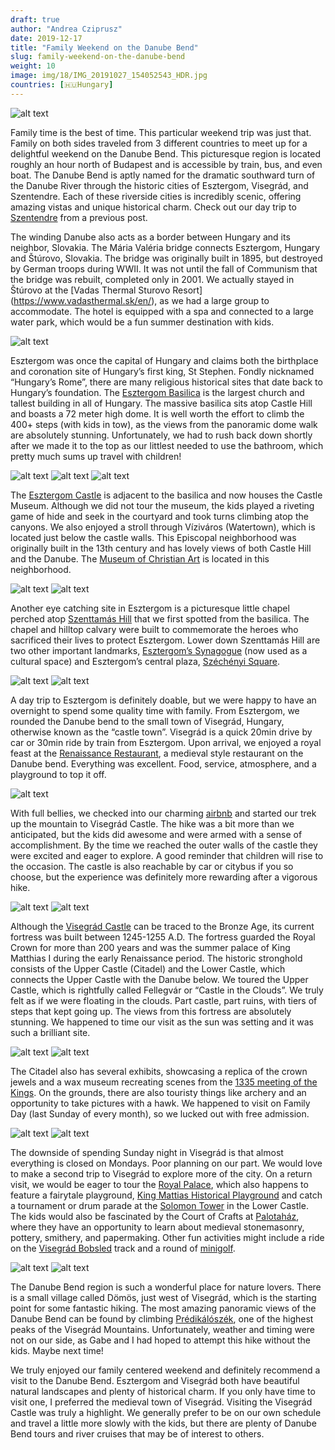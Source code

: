 ```yaml
---
draft: true
author: "Andrea Cziprusz"
date: 2019-12-17
title: "Family Weekend on the Danube Bend"
slug: family-weekend-on-the-danube-bend
weight: 10
image: img/18/IMG_20191027_154052543_HDR.jpg
countries: [🇭🇺Hungary]
---
```


![alt text](/img/18/IMG_20191027_154052543_HDR.jpg "view from Visegrad castle")


Family time is the best of time. This particular weekend trip was just that.  Family on both sides traveled from 3 different countries to meet up for a delightful weekend on the Danube Bend.  This picturesque region is located roughly an hour north of Budapest and is accessible by train, bus, and even boat.  The Danube Bend is aptly named for the dramatic southward turn of the Danube River through the historic cities of Esztergom, Visegrád, and Szentendre.  Each of these riverside cities is incredibly scenic, offering amazing vistas and unique historical charm.  Check out our day trip to [Szentendre](https://peekaboo.travel/a-charming-day-trip-to-szentendre/) from a previous post. 

The winding Danube also acts as a border between Hungary and its neighbor, Slovakia. The Mária Valéria bridge connects Esztergom, Hungary and Štúrovo, Slovakia.  The bridge was originally built in 1895, but destroyed by German troops during WWII.  It was not until the fall of Communism that the bridge was rebuilt, completed only in 2001. We actually stayed in Štúrovo at the [Vadas Thermal Sturovo Resort] (https://www.vadasthermal.sk/en/), as we had a large group to accommodate.  The hotel is equipped with a spa and connected to a large water park, which would be a fun summer destination with kids.  

![alt text](/img/18/IMG_20191027_110818070_HDR.jpg#center "bridge")

Esztergom was once the capital of Hungary and claims both the birthplace and coronation site of Hungary’s first king, St Stephen.  Fondly nicknamed “Hungary’s Rome”, there are many religious historical sites that date back to Hungary’s foundation.  The [Esztergom Basilica](https://www.bazilika-esztergom.hu/en/) is the largest church and tallest building in all of Hungary.  The massive basilica sits atop Castle Hill and boasts a 72 meter high dome. It is well worth the effort to climb the 400+ steps (with kids in tow), as the views from the panoramic dome walk are absolutely stunning.  Unfortunately, we had to rush back down shortly after we made it to the top as our littlest needed to use the bathroom, which pretty much sums up travel with children!   

![alt text](/img/18/IMG_20191026_120438588_HDR.jpg#center "dome walk")
![alt text](/img/18/IMG_20191026_115106973_HDR.jpg#center "basilica view")
![alt text](/img/18/IMG_20191026_120321976_HDR.jpg#center "basilica view with danube")

The [Esztergom Castle](http://www.varmegom.hu/wp/en/) is adjacent to the basilica and now houses the Castle Museum. Although we did not tour the museum, the kids played a riveting game of hide and seek in the courtyard and took turns climbing atop the canyons.  We also enjoyed a stroll through Víziváros (Watertown), which is located just below the castle walls. This Episcopal neighborhood was originally built in the 13th century and has lovely views of both Castle Hill and the Danube.  The [Museum of Christian Art](https://www.keresztenymuzeum.hu/) is located in this neighborhood. 

![alt text](/img/18/IMG_20191027_105454521.jpg#center "castle from below")
![alt text](/img/18/IMG_20191027_111252114.jpg#center "cousins with basilica")

Another eye catching site in Esztergom is a picturesque little chapel perched atop [Szenttamás Hill](https://en.wikipedia.org/wiki/Szenttam%C3%A1s_(Esztergom)) that we first spotted from the basilica.  The chapel and hilltop calvary were built to commemorate the heroes who sacrificed their lives to protect Esztergom.  Lower down Szenttamás Hill are two other important landmarks, [Esztergom’s Synagogue](https://en.funiq.hu/2390-synagogue-esztergom) (now used as a cultural space) and Esztergom’s central plaza, [Széchényi Square](https://www.tripadvisor.com/Attraction_Review-g274892-d13008650-Reviews-Szechenyi_Square-Esztergom_Komarom_Esztergom_County_Central_Transdanubia.html).  

![alt text](/img/18/IMG_20191026_123208380_HDR.jpg#center "chapel")
![alt text](/img/18/IMG_20191026_132803831_HDR.jpg#center "synagogue")

A day trip to Esztergom is definitely doable, but we were happy to have an overnight to spend some quality time with family.  From Esztergom, we rounded the Danube bend to the small town of Visegrád, Hungary, otherwise known as the “castle town”.  Visegrád is a quick 20min drive by car or 30min ride by train from Esztergom.  Upon arrival, we enjoyed a royal feast at the [Renaissance Restaurant](https://renvisegrad.hu/en/), a medieval style restaurant on the Danube bend.  Everything was excellent.  Food, service, atmosphere, and a playground to top it off.  

![alt text](/img/18/IMG_20191027_134552387.jpg#center "Renaissance Restaurant")

With full bellies, we checked into our charming [airbnb](https://www.airbnb.com/rooms/13840054?adults=1&source_impression_id=p3_1576527468_R86FIclwTrrtP6P6) and started our trek up the mountain to Visegrád Castle.  The hike was a bit more than we anticipated, but the kids did awesome and were armed with a sense of accomplishment. By the time we reached the outer walls of the castle they were excited and eager to explore. A good reminder that children will rise to the occasion. The castle is also reachable by car or citybus if you so choose, but the experience was definitely more rewarding after a vigorous hike. 

![alt text](/img/18/IMG_20191027_154549946_HDR.jpg#center "castle view with E")
![alt text](/img/18/IMG_20191027_153140145_HDR.jpg#center "Hungarian flag")

Although the [Visegrád Castle](https://visitvisegrad.hu/en/sights/citadel) can be traced to the Bronze Age, its current fortress was built between 1245-1255 A.D.  The fortress guarded the Royal Crown for more than 200 years and was the summer palace of King Matthias I during the early Renaissance period.  The historic stronghold consists of the Upper Castle (Citadel) and the Lower Castle, which connects the Upper Castle with the Danube below.  We toured the Upper Castle, which is rightfully called Fellegvár or “Castle in the Clouds”.  We truly felt as if we were floating in the clouds. Part castle, part ruins, with tiers of steps that kept going up. The views from this fortress are absolutely stunning.  We happened to time our visit as the sun was setting and it was such a brilliant site. 

![alt text](/img/18/IMG_20191027_161716328_HDR.jpg#center "sunset")
![alt text](/img/18/IMG_20191027_153256747_HDR.jpg#center "daddy +J")

The Citadel also has several exhibits, showcasing a replica of the crown jewels and a wax museum recreating scenes from the [1335 meeting of the Kings](https://en.wikipedia.org/wiki/Congress_of_Visegr%C3%A1d_(1335)).  On the grounds, there are also touristy things like archery and an opportunity to take pictures with a hawk. We happened to visit on Family Day (last Sunday of every month), so we lucked out with free admission. 

![alt text](/img/18/IMG_20191027_155030120.jpg#center "wax- dinner")
![alt text](/img/18/IMG_20191027_155123460.jpg#center "wax- dance")

The downside of spending Sunday night in Visegrád is that almost everything is closed on Mondays. Poor planning on our part. We would love to make a second trip to Visegrád to explore more of the city.  On a return visit, we would be eager to tour the [Royal Palace](https://visitvisegrad.hu/en/sights/royal-palace), which also happens to feature a fairytale playground, [King Mattias Historical Playground](http://www.arrivalguides.com/en/Travelguide/VISEGRAD/free-time-activities/king-matthias-historical-playground-119444) and catch a tournament or drum parade at the [Solomon Tower](https://visitvisegrad.hu/en/sights/solomon-tower) in the Lower Castle.  The kids would also be fascinated by the Court of Crafts at [Palotaház](http://palotahaz.hu/), where they have an opportunity to learn about medieval stonemasonry, pottery, smithery, and papermaking.  Other fun activities might include a ride on the [Visegrád Bobsled](http://www.visegrad.bobozas.hu/en) track and a round of [minigolf](https://www.facebook.com/visigolf). 

![alt text](/img/18/IMG_20191027_155845925_HDR.jpg#center "castle door E")
![alt text](/img/18/IMG_20191027_161207072_HDR.jpg#center "castle window J")

The Danube Bend region is such a wonderful place for nature lovers. There is a small village called Dömös, just west of Visegrád, which is the starting point for some fantastic hiking.  The most amazing panoramic views of the Danube Bend can be found by climbing [Prédikálószék](https://welovebudapest.com/en/2017/05/19/head-out-on-a-hike-beyond-budapest-to-discover-the-danube-bend/), one of the highest peaks of the Visegrád Mountains.  Unfortunately, weather and timing were not on our side, as Gabe and I had hoped to attempt this hike without the kids. Maybe next time!

We truly enjoyed our family centered weekend and definitely recommend a visit to the Danube Bend.  Esztergom and Visegrád both have beautiful natural landscapes and plenty of historical charm.  If you only have time to visit one, I preferred the medieval town of Visegrád.  Visiting the Visegrád Castle was truly a highlight.  We generally prefer to be on our own schedule and travel a little more slowly with the kids, but there are plenty of Danube Bend tours and river cruises that may be of interest to others.   
